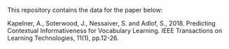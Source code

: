This repository contains the data for the paper below: 

Kapelner, A., Soterwood, J., Nessaiver, S. and Adlof, S., 2018. Predicting Contextual Informativeness for Vocabulary Learning. IEEE Transactions on Learning Technologies, 11(1), pp.12-26.